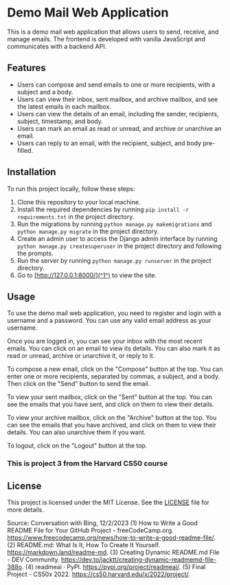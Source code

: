 # Demo Mail Web Application

This is a demo mail web application that allows users to send, receive, and manage emails. The frontend is developed with vanilla JavaScript and communicates with a backend API.

## Features

- Users can compose and send emails to one or more recipients, with a subject and a body.
- Users can view their inbox, sent mailbox, and archive mailbox, and see the latest emails in each mailbox.
- Users can view the details of an email, including the sender, recipients, subject, timestamp, and body.
- Users can mark an email as read or unread, and archive or unarchive an email.
- Users can reply to an email, with the recipient, subject, and body pre-filled.

## Installation

To run this project locally, follow these steps:
1. Clone this repository to your local machine.
2. Install the required dependencies by running `pip install -r requirements.txt` in the project directory.
3. Run the migrations by running `python manage.py makemigrations` and `python manage.py migrate` in the project directory.
4. Create an admin user to access the Django admin interface by running `python manage.py createsuperuser` in the project directory and following the prompts.
5. Run the server by running `python manage.py runserver` in the project directory.
6. Go to [http://127.0.0.1:8000/](^1^) to view the site.


## Usage

To use the demo mail web application, you need to register and login with a username and a password. You can use any valid email address as your username.

Once you are logged in, you can see your inbox with the most recent emails. You can click on an email to view its details. You can also mark it as read or unread, archive or unarchive it, or reply to it.

To compose a new email, click on the "Compose" button at the top. You can enter one or more recipients, separated by commas, a subject, and a body. Then click on the "Send" button to send the email.

To view your sent mailbox, click on the "Sent" button at the top. You can see the emails that you have sent, and click on them to view their details.

To view your archive mailbox, click on the "Archive" button at the top. You can see the emails that you have archived, and click on them to view their details. You can also unarchive them if you want.

To logout, click on the "Logout" button at the top.

### This is project 3 from the Harvard CS50 course 

## License

This project is licensed under the MIT License. See the [LICENSE](^2^) file for more details.

Source: Conversation with Bing, 12/2/2023
(1) How to Write a Good README File for Your GitHub Project - freeCodeCamp.org. https://www.freecodecamp.org/news/how-to-write-a-good-readme-file/.
(2) README.md: What Is It, How To Create It Yourself. https://markdown.land/readme-md.
(3) Creating Dynamic README.md File - DEV Community. https://dev.to/jacktt/creating-dynamic-readmemd-file-388o.
(4) readmeai · PyPI. https://pypi.org/project/readmeai/.
(5) Final Project - CS50x 2022. https://cs50.harvard.edu/x/2022/project/.
